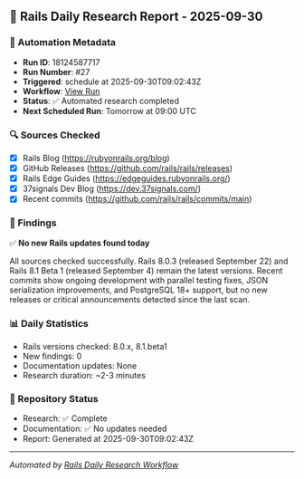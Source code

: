## 📅 Rails Daily Research Report - 2025-09-30

### 🤖 Automation Metadata
- **Run ID**: 18124587717
- **Run Number**: #27
- **Triggered**: schedule at 2025-09-30T09:02:43Z
- **Workflow**: [View Run](https://github.com/jeremedia/rails-8-claude-guide/actions/runs/18124587717)
- **Status**: ✅ Automated research completed
- **Next Scheduled Run**: Tomorrow at 09:00 UTC

### 🔍 Sources Checked
- [x] Rails Blog (https://rubyonrails.org/blog)
- [x] GitHub Releases (https://github.com/rails/rails/releases)
- [x] Rails Edge Guides (https://edgeguides.rubyonrails.org/)
- [x] 37signals Dev Blog (https://dev.37signals.com/)
- [x] Recent commits (https://github.com/rails/rails/commits/main)

### 📰 Findings

✅ **No new Rails updates found today**

All sources checked successfully. Rails 8.0.3 (released September 22) and Rails 8.1 Beta 1 (released September 4) remain the latest versions. Recent commits show ongoing development with parallel testing fixes, JSON serialization improvements, and PostgreSQL 18+ support, but no new releases or critical announcements detected since the last scan.

### 📊 Daily Statistics
- Rails versions checked: 8.0.x, 8.1.beta1
- New findings: 0
- Documentation updates: None
- Research duration: ~2-3 minutes

### 🔄 Repository Status
- Research: ✅ Complete
- Documentation: ✅ No updates needed
- Report: Generated at 2025-09-30T09:02:43Z

---
*Automated by [Rails Daily Research Workflow](https://github.com/jeremedia/rails-8-claude-guide/blob/main/.github/workflows/rails-daily-research.yml)*